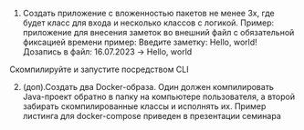 1. Создать приложение с вложенностью пакетов не менее 3х, 
где будет класс для входа и несколько классов с логикой. Пример:
приложение для внесения заметок во внешний файл с обязательной фиксацией времени
   пример:
   Введите заметку: Hello, world!
   Дозапись в файл: 16.07.2023 -> Hello, world

Скомпилируйте и запустите посредством CLI


2. (доп).Создать два Docker-образа. Один должен компилировать Java-проект обратно 
в папку на компьютере пользователя, а второй забирать скомпилированные классы и исполнять их. 
Пример листинга для docker-compose приведен в презентации семинара